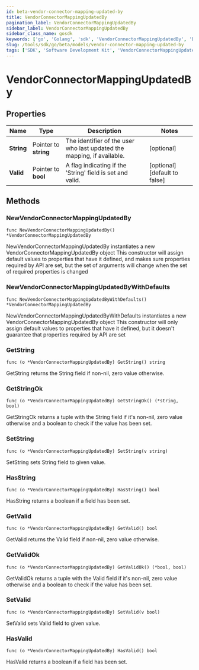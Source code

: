 ```yaml
---
id: beta-vendor-connector-mapping-updated-by
title: VendorConnectorMappingUpdatedBy
pagination_label: VendorConnectorMappingUpdatedBy
sidebar_label: VendorConnectorMappingUpdatedBy
sidebar_class_name: gosdk
keywords: ['go', 'Golang', 'sdk', 'VendorConnectorMappingUpdatedBy', 'BetaVendorConnectorMappingUpdatedBy'] 
slug: /tools/sdk/go/beta/models/vendor-connector-mapping-updated-by
tags: ['SDK', 'Software Development Kit', 'VendorConnectorMappingUpdatedBy', 'BetaVendorConnectorMappingUpdatedBy']
---
```


# VendorConnectorMappingUpdatedBy

## Properties

Name | Type | Description | Notes
------------ | ------------- | ------------- | -------------
**String** | Pointer to **string** | The identifier of the user who last updated the mapping, if available. | [optional] 
**Valid** | Pointer to **bool** | A flag indicating if the &#39;String&#39; field is set and valid. | [optional] [default to false]

## Methods

### NewVendorConnectorMappingUpdatedBy

`func NewVendorConnectorMappingUpdatedBy() *VendorConnectorMappingUpdatedBy`

NewVendorConnectorMappingUpdatedBy instantiates a new VendorConnectorMappingUpdatedBy object
This constructor will assign default values to properties that have it defined,
and makes sure properties required by API are set, but the set of arguments
will change when the set of required properties is changed

### NewVendorConnectorMappingUpdatedByWithDefaults

`func NewVendorConnectorMappingUpdatedByWithDefaults() *VendorConnectorMappingUpdatedBy`

NewVendorConnectorMappingUpdatedByWithDefaults instantiates a new VendorConnectorMappingUpdatedBy object
This constructor will only assign default values to properties that have it defined,
but it doesn't guarantee that properties required by API are set

### GetString

`func (o *VendorConnectorMappingUpdatedBy) GetString() string`

GetString returns the String field if non-nil, zero value otherwise.

### GetStringOk

`func (o *VendorConnectorMappingUpdatedBy) GetStringOk() (*string, bool)`

GetStringOk returns a tuple with the String field if it's non-nil, zero value otherwise
and a boolean to check if the value has been set.

### SetString

`func (o *VendorConnectorMappingUpdatedBy) SetString(v string)`

SetString sets String field to given value.

### HasString

`func (o *VendorConnectorMappingUpdatedBy) HasString() bool`

HasString returns a boolean if a field has been set.

### GetValid

`func (o *VendorConnectorMappingUpdatedBy) GetValid() bool`

GetValid returns the Valid field if non-nil, zero value otherwise.

### GetValidOk

`func (o *VendorConnectorMappingUpdatedBy) GetValidOk() (*bool, bool)`

GetValidOk returns a tuple with the Valid field if it's non-nil, zero value otherwise
and a boolean to check if the value has been set.

### SetValid

`func (o *VendorConnectorMappingUpdatedBy) SetValid(v bool)`

SetValid sets Valid field to given value.

### HasValid

`func (o *VendorConnectorMappingUpdatedBy) HasValid() bool`

HasValid returns a boolean if a field has been set.


